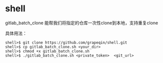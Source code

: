 # shell
 gitlab_batch_clone 能帮我们将指定的仓库一次性clone到本地，支持重复clone
 
 具体用法：

```
shell>$ git clone https://github.com/grapeqin/shell.git
shell>$ cp gitlab_batch_clone.sh <your_dir>
shell>$ chmod +x gitlab_batch_clone.sh
shell>$ ./gitlab_batch_clone.sh <private_token>  <git_url>
```
